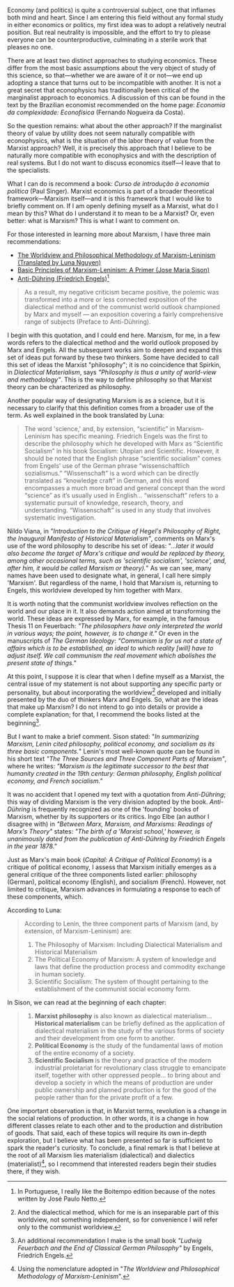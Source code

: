Economy (and politics) is quite a controversial subject, one that inflames both mind and heart. Since I am entering this field without any formal study in either economics or politics, my first idea was to adopt a relatively neutral position. But real neutrality is impossible, and the effort to try to please everyone can be counterproductive, culminating in a sterile work that pleases no one.  

There are at least two distinct approaches to studying economics. These differ from the most basic assumptions about the very object of study of this science, so that—whether we are aware of it or not—we end up adopting a stance that turns out to be incompatible with another. It is not a great secret that econophysics has traditionally been critical of the marginalist approach to economics. A discussion of this can be found in the text by the Brazilian economist recommended on the home page: *Economia da complexidade: Econofísica* (Fernando Nogueira da Costa).  

So the question remains: what about the other approach? If the marginalist theory of value by utility does not seem naturally compatible with econophysics, what is the situation of the labor theory of value from the Marxist approach? Well, it is precisely this approach that I believe to be naturally more compatible with econophysics and with the description of real systems. But I do not want to discuss economics itself—I leave that to the specialists.  

What I can do is recommend a book: *Curso de introdução à economia política* (Paul Singer). Marxist economics is part of a broader theoretical framework—Marxism itself—and it is this framework that I would like to briefly comment on. If I am openly defining myself as a Marxist, what do I mean by this? What do I understand it to mean to be a Marxist? Or, even better: what is Marxism? This is what I want to comment on.    

For those interested in learning more about Marxism, I have three main recommendations:  
- [The Worldview and Philosophical Methodology of Marxism-Leninism (Translated by Luna Nguyen)](https://foreignlanguages.press/product/basic-principles-of-marxism-leninism-a-primer-jose-maria-sison/)
- [Basic Principles of Marxism-Leninism: A Primer (Jose Maria Sison)](https://foreignlanguages.press/product/basic-principles-of-marxism-leninism-a-primer-jose-maria-sison/)
- [Anti-Dühring (Friedrich Engels)](https://www.marxists.org/archive/marx/works/1877/anti-duhring/)[^1]

> As a result, my negative criticism became positive, the polemic was transformed into a more or less connected exposition of the dialectical method and of the communist world outlook championed by Marx and myself — an exposition covering a fairly comprehensive range of subjects (Preface to Anti-Dühring).

I begin with this quotation, and I could end here. Marxism, for me, in a few words refers to the dialectical method and the world outlook proposed by Marx and Engels. All the subsequent works aim to deepen and expand this set of ideas put forward by these two thinkers. Some have decided to call this set of ideas the Marxist "philosophy"; it is no coincidence that Spirkin, in *Dialectical Materialism*, says *"Philosophy is thus a unity of world-view and methodology"*. This is the way to define philosophy so that Marxist theory can be characterized as philosophy. 

Another popular way of designating Marxism is as a science, but it is necessary to clarify that this definition comes from a broader use of the term. As well explained in the book translated by Luna: 

> The word 'science,' and, by extension, “scientific” in Marxism-Leninism has specific meaning. Friedrich Engels was the first to describe the philosophy which he developed with Marx as “Scientific Socialism” in his book Socialism: Utopian and Scientific. However, it should be noted that the English phrase “scientific socialism” comes from Engels’ use of the German phrase “wissenschaftlich sozialismus.” “Wissenschaft” is a word which can be directly translated as “knowledge craft” in German, and this word encompasses a much more broad and general concept than the
word “science” as it’s usually used in English... “wissenschaft” refers to a systematic pursuit of knowledge, research, theory, and understanding. “Wissenschaft” is used in any study that involves systematic investigation.

Nildo Viana, in *"Introduction to the Critique of Hegel's Philosophy of Right, the Inaugural Manifesto of Historical Materialism"*, comments on Marx's use of the word philosophy to describe his set of ideas: "...*later it would also become the target of Marx's critique and would be replaced by theory, among other occasional terms, such as 'scientific socialism', 'science', and, after him, it would be called Marxism or theory).*" As we can see, many names have been used to designate what, in general, I call here simply 'Marxism'. But regardless of the name, I hold that Marxism is, returning to Engels, this worldview developed by him together with Marx.  

It is worth noting that the communist worldview involves reflection on the world and our place in it. It also demands action aimed at transforming the world. These ideas are expressed by Marx, for example, in the famous Thesis 11 on Feuerbach: *"The philosophers have only interpreted the world in various ways; the point, however, is to change it."* Or even in the manuscripts of *The German Ideology*: *"Communism is for us not a state of affairs which is to be established, an ideal to which reality [will] have to adjust itself. We call communism the real movement which abolishes the present state of things."*  

At this point, I suppose it is clear that when I define myself as a Marxist, the central issue of my statement is not about supporting any specific party or personality, but about incorporating the worldview[^2] developed and initially presented by the duo of thinkers Marx and Engels. So, what are the ideas that make up Marxism? I do not intend to go into details or provide a complete explanation; for that, I recommend the books listed at the beginning[^3].  

But I want to make a brief comment. Sison stated: "*In summarizing Marxism, Lenin cited philosophy, political economy, and socialism as its three basic components.*" Lenin's most well-known quote can be found in his short text *"The Three Sources and Three Component Parts of Marxism"*, where he writes: *"Marxism is the legitimate successor to the best that humanity created in the 19th century: German philosophy, English political economy, and French socialism."*

It was no accident that I opened my text with a quotation from *Anti-Dühring*; this way of dividing Marxism is the very division adopted by the book. *Anti-Dühring* is frequently recognized as one of the 'founding' books of Marxism, whether by its supporters or its critics. Ingo Elbe (an author I disagree with) in *"Between Marx, Marxism, and Marxisms: Readings of Marx's Theory"* states: *"The birth of a 'Marxist school,' however, is unanimously dated from the publication of Anti-Dühring by Friedrich Engels in the year 1878."*

Just as Marx's main book (*Capital: A Critique of Political Economy*) is a critique of political economy, I assess that Marxism initially emerges as a general critique of the three components listed earlier: philosophy (German), political economy (English), and socialism (French). However, not limited to critique, Marxism advances in formulating a response to each of these components, which. 

According to Luna:
> According to Lenin, the three component parts of Marxism (and, by extension, of Marxism-Leninism) are:
> 1. The Philosophy of Marxism: Including Dialectical Materialism and Historical Materialism
> 2. The Political Economy of Marxism: A system of knowledge and laws that define the production process and commodity exchange in human society.
> 3. Scientific Socialism: The system of thought pertaining to the establishment of the communist social economy form.

In Sison, we can read at the beginning of each chapter:
> 1. **Marxist philosophy** is also known as dialectical materialism... **Historical materialism** can be briefly defined as the application of dialectical materialism in the study of the various forms of society and their development from one form to another.
> 2. **Political Economy** is the study of the fundamental laws of motion of the entire economy of a society.
> 3. **Scientific Socialism** is the theory and practice of the modern industrial proletariat for revolutionary class struggle to emancipate itself, together with other oppressed people... to bring about and develop a society in which the means of production are under public ownership and planned production is for the good of the people rather than for the private profit of a few.

One important observation is that, in Marxist terms, revolution is a change in the social relations of production. In other words, it is a change in how different classes relate to each other and to the production and distribution of goods. That said, each of these topics will require its own in-depth exploration, but I believe what has been presented so far is sufficient to spark the reader's curiosity. To conclude, a final remark is that I believe at the root of all Marxism lies materialism (dialectical) and dialectics (materialist)[^4], so I recommend that interested readers begin their studies there, if they wish.

[^1]: In Portuguese, I really like the Boitempo edition because of the notes written by José Paulo Netto.  
[^2]: And the dialectical method, which for me is an inseparable part of this worldview, not something independent, so for convenience I will refer only to the communist worldview.  
[^3]: An additional recommendation I make is the small book *"Ludwig Feuerbach and the End of Classical German Philosophy"* by Engels, Friedrich Engels.
[^4]: Using the nomenclature adopted in "*The Worldview and Philosophical Methodology of Marxism-Leninism*".
